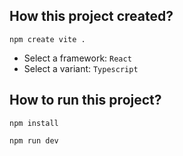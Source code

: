 ## How this project created?

<code>npm create vite .</code>

- Select a framework: <code>React</code>
- Select a variant: <code>Typescript</code>

## How to run this project?

<code>npm install</code>

<code>npm run dev</code>
